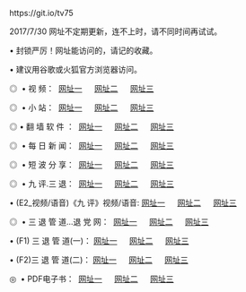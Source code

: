 <p>https://git.io/tv75<p>2017/7/30 网址不定期更新，连不上时，请不同时间再试试。
<p>• 封锁严厉！网址能访问的，请记的收藏。
<p>• 建议用谷歌或火狐官方浏览器访问。
<p>◎   • 视 频： 
<a href="http://kd.alufaisca.com/tv/index.html" target="_blank">网址一</a> 　 
<a href="http://au.cpcg.space/9018.html" target="_blank">网址二</a> 　 
<a href="http://au.cpcg.space/9449.html" target="_blank">网址三</a></p>
<p>◎ </span>  •  小 站：  
<a href="http://kd.alufaisca.com/" target="_blank">网址一</a> 　 
<a href="http://au.cpcg.space/" target="_blank">网址二</a> 　 
<a href="http://au.cpcg.space/read/" target="_blank">网址三</a></p>
<p>◎  • 翻 墙 软 件 ：  
<a href="http://kd.alufaisca.com/ff/index.html" target="_blank">网址一</a> 　 
<a href="http://au.cpcg.space/s/read/a1_nd.html" target="_blank">网址二</a> 　 
<a href="http://au.cpcg.space/ff/index.html" target="_blank">网址三</a></p>
<p>◎ </span>  • 每 日 新 闻：  
<a href="http://kd.alufaisca.com/day/index.html" target="_blank">网址一</a> 　 
<a href="http://au.cpcg.space/day/" target="_blank">网址二</a> 　 
<a href="http://au.cpcg.space/day/index.html" target="_blank">网址三</a></p>
<p>◎ </span>  • 短 波 分 享：  
<a href="http://kd.alufaisca.com/h/index.html" target="_blank">网址一</a> 　 
<a href="http://au.cpcg.space/h/" target="_blank">网址二</a> 　 
<a href="http://au.cpcg.space/h/index.html" target="_blank">网址三</a></p>
<p>◎   • 九 评.三 退：  
<a href="http://kd.alufaisca.com/t/index.html" target="_blank">网址一</a> 　 
<a href="http://au.cpcg.space/v2/index.html" target="_blank">网址二</a> 　 
<a href="http://au.cpcg.space/tt/index.html" target="_blank">网址三</a> 　</p>
<p>  • (E2_视频/语音)《九 评》视频/语音: 
<a href="http://au.cpcg.space/7738.html" target="_blank">网址一</a> 　 
<a href="http://au.cpcg.space/7614.html" target="_blank">网址二</a> 　 
<a href="http://au.cpcg.space/7633.html" target="_blank">网址三</a></p>
<p>◎   • 三 退 管 道...退 党 网：  
<a href="http://kd.alufaisca.com/go/td1.html" target="_blank">网址一</a> 　 
<a href="http://au.cpcg.space/go/td2.html" target="_blank">网址二</a> 　 
<a href="http://au.cpcg.space/go/td3.html" target="_blank">网址三</a></p>
<p>  • (F1) 三 退 管 道(一)： 
<a href="http://kd.alufaisca.com/dd/" target="_blank">网址一</a> 　 
<a href="http://au.cpcg.space/s/read/a1_tdx.html" target="_blank">网址二</a> 　 
<a href="http://au.cpcg.space/dd/" target="_blank">网址三</a></p>
<p>  • (F2)三 退 管 道(二)： 
<a href="http://au.cpcg.space/d/" target="_blank">网址一</a> 　 
<a href="http://au.cpcg.space/d/" target="_blank">网址二</a> 　 
<a href="http://au.cpcg.space/d/" target="_blank">网址三</a></p>
<p>◎   • PDF电子书：  
<a href="http://au.cpcg.space/p/" target="_blank">网址一</a> 　 
<a href="http://au.cpcg.space/p/" target="_blank">网址二</a> 　 
<a href="http://au.cpcg.space/p/" target="_blank">网址三</a></p>
